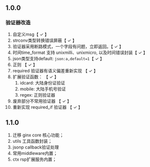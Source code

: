 ## 1.0.0

### 验证器改造

1. 自定义msg【 &check; 】
2. strconv类型转换错误屏蔽【 &check; 】
3. 验证器采用断路模式，一个字段有问题，立即返回。【 &check; 】
4. 时间time_format 支持 unixmilli、unixmicro, 以及时间错误封装【 &check; 】
5. json类型支持default: `json:a,default=1`【 &check; 】
6. 正则 【 &check; 】
7. required 验证器有语义偏差重新实现 【 &check; 】
8. 扩展验证函数： 【 &check; 】
   1. idcard: 大陆身份证验证
   2. mobile: 大陆手机号验证
   3. regex: 正则验证器
9. 废弃部分不常用验证器 【 &check; 】
10. 重新实现 required_if 验证器 【 &check; 】

## 1.1.0

1. 迁移 ginx core 核心功能；
2. utils 工具函数封装；
3. jsonp callback验证处理
4. 常用middleware内置；
5. ctx rsp扩展服务内置；
